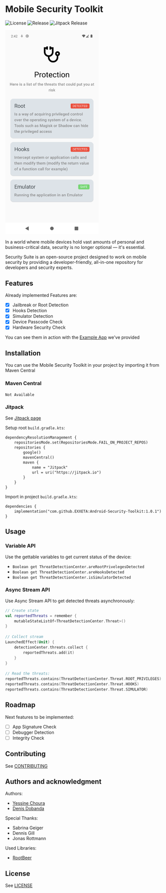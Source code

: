# Mobile Security Toolkit

![License](https://img.shields.io/github/license/EXXETA/Android-Security-Toolkit.svg?style=flat-square)
![Release](https://img.shields.io/github/release/EXXETA/Android-Security-Toolkit.svg?style=flat-square)
![Jitpack Release](https://jitpack.io/v/EXXETA/Android-Security-Toolkit.svg?style=flat-square)

<img src="./docs/1.png" width=300  alt="screenshot"/>

In a world where mobile devices hold vast amounts of personal and
business-critical data, security is no longer optional — it's essential.

Security Suite is an open-source project designed to work on mobile security by
providing a developer-friendly, all-in-one repository for developers and
security experts.

## Features

Already implemented Features are:

- [x] Jailbreak or Root Detection
- [x] Hooks Detection
- [x] Simulator Detection
- [x] Device Passcode Check
- [x] Hardware Security Check

You can see them in action with the [Example App](./example)
we've provided

## Installation

You can use the Mobile Security Toolkit in your project by importing it from
Maven Central

### Maven Central

`Not Available`

### Jitpack

See [Jitpack page](https://jitpack.io/#EXXETA/Android-Security-Toolkit)

Setup root `build.gradle.kts`:

```
dependencyResolutionManagement {
    repositoriesMode.set(RepositoriesMode.FAIL_ON_PROJECT_REPOS)
    repositories {
        google()
        mavenCentral()
        maven {
            name = "Jitpack"
            url = uri("https://jitpack.io")
        }
    }
}
```

Import in project `build.gradle.kts`:

```
dependencies {
    implementation("com.github.EXXETA:Android-Security-Toolkit:1.0.1")
}
```

## Usage

### Variable API

Use the gettable variables to get current status of the device:

- `Boolean get ThreatDetectionCenter.areRootPrivelegesDetected`
- `Boolean get ThreatDetectionCenter.areHooksDetected`
- `Boolean get ThreatDetectionCenter.isSimulatorDetected`

### Async Stream API

Use Async Stream API to get detected threats asynchronously:

```kotlin
// Create state
val reportedThreats = remember {
    mutableStateListOf<ThreatDetectionCenter.Threat>()
}

// Collect stream
LaunchedEffect(Unit) {
    detectionCenter.threats.collect {
        reportedThreats.add(it)
    }
}

// Read the threats:
reportedThreats.contains(ThreatDetectionCenter.Threat.ROOT_PRIVILEGES)
reportedThreats.contains(ThreatDetectionCenter.Threat.HOOKS)
reportedThreats.contains(ThreatDetectionCenter.Threat.SIMULATOR)

```

## Roadmap

Next features to be implemented:

- [ ] App Signature Check
- [ ] Debugger Detection
- [ ] Integrity Check

## Contributing

See [CONTRIBUTING](./CONTRIBUTING.md)

## Authors and acknowledgment

Authors:

- [Yessine Choura](https://github.com/ychoura)
- [Denis Dobanda](https://github.com/theDeniZ)

Special Thanks:

- Sabrina Geiger
- Dennis Gill
- Jonas Rottmann

Used Libraries:

- [RootBeer](https://github.com/scottyab/rootbeer)

## License

See [LICENSE](./LICENSE.md)
